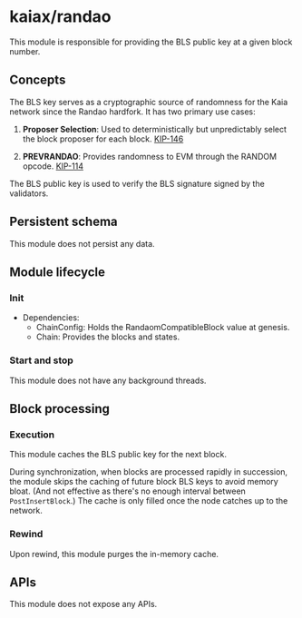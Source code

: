 # kaiax/randao

This module is responsible for providing the BLS public key at a given block number.

## Concepts

The BLS key serves as a cryptographic source of randomness for the Kaia network since the Randao hardfork. It has two primary use cases:

1. **Proposer Selection**: Used to deterministically but unpredictably select the block proposer for each block. [KIP-146](https://kips.kaia.io/KIPs/kip-146)

2. **PREVRANDAO**: Provides randomness to EVM through the RANDOM opcode. [KIP-114](https://kips.kaia.io/KIPs/kip-114)

The BLS public key is used to verify the BLS signature signed by the validators.

## Persistent schema

This module does not persist any data.

## Module lifecycle

### Init

- Dependencies:
  - ChainConfig: Holds the RandaomCompatibleBlock value at genesis.
  - Chain: Provides the blocks and states.

### Start and stop

This module does not have any background threads.

## Block processing

### Execution

This module caches the BLS public key for the next block.

During synchronization, when blocks are processed rapidly in succession, the module skips the caching of future block BLS keys to avoid memory bloat. (And not effective as there's no enough interval between `PostInsertBlock`.) The cache is only filled once the node catches up to the network.

### Rewind

Upon rewind, this module purges the in-memory cache.

## APIs

This module does not expose any APIs.
